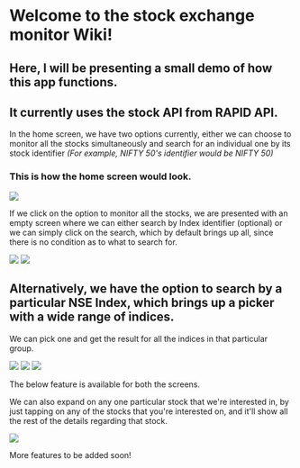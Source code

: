 # Welcome to the stock exchange monitor Wiki!

## Here, I will be presenting a small demo of how this app functions.
## It currently uses the stock API from RAPID API.

In the home screen, we have two options currently, either we can choose to monitor all the stocks simultaneously and search for an individual one by its stock identifier _(For example, NIFTY 50's identifier would be NIFTY 50)_

### This is how the home screen would look.

![](https://user-images.githubusercontent.com/22641582/119609560-6c918980-be15-11eb-8212-2f07aeba2fe6.png)

If we click on the option to monitor all the stocks, we are presented with an empty screen where we can either search by Index identifier (optional) or we can simply click on the search, which by default brings up all, since there is no condition as to what to search for.

![](https://user-images.githubusercontent.com/22641582/119609740-b67a6f80-be15-11eb-8413-406730f7cea5.png) ![](https://user-images.githubusercontent.com/22641582/119610384-c6df1a00-be16-11eb-95d6-89bcdb8d9e08.png)

## Alternatively, we have the option to search by a particular NSE Index, which brings up a picker with a wide range of indices.

We can pick one and get the result for all the indices in that particular group.

![](https://user-images.githubusercontent.com/22641582/119611768-c21b6580-be18-11eb-9aa0-c7a9f30ea5d4.png) ![](https://user-images.githubusercontent.com/22641582/119611860-db241680-be18-11eb-83a6-3834be4c39a7.png) ![](https://user-images.githubusercontent.com/22641582/119612018-060e6a80-be19-11eb-8c5f-ac8ff9b961e6.png)

The below feature is available for both the screens.

We can also expand on any one particular stock that we're interested in, by just tapping on any of the stocks that you're interested on, and it'll show all the rest of the details regarding that stock.

![](https://user-images.githubusercontent.com/22641582/119612452-8634d000-be19-11eb-8c12-a6ab76634c9a.png)

More features to be added soon!
